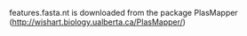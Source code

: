 features.fasta.nt is downloaded from the package PlasMapper (http://wishart.biology.ualberta.ca/PlasMapper/)
